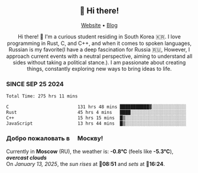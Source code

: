 <h2 align="center">👋 Hi there!</h2>
<p align="center">
  <a href="https://urdekcah.ru">Website</a> •
  <a href="https://urdekcah.blog">Blog</a>
</p>

<p align="center">
  Hi there! 👋 I'm a curious student residing in South Korea 🇰🇷. I love programming in Rust, C, and C++, and when it comes to spoken languages, Russian is my favorite(I have a deep fascination for Russia 🇷🇺, However, I approach current events with a neutral perspective, aiming to understand all sides without taking a political stance.). I am passionate about creating things, constantly exploring new ways to bring ideas to life.
</p>

### SINCE SEP 25 2024
<!--START_SECTION:waka-->
<!--LAST_WAKA_UPDATE:2025-01-12 18:26:26-->
```txt
Total Time: 275 hrs 11 mins

C                          131 hrs 48 mins ███████████▓░░░░░░░░░░░░░   46.58 %
Rust                       45 hrs 4 mins   ████░░░░░░░░░░░░░░░░░░░░░   15.93 %
C++                        15 hrs 15 mins  █▒░░░░░░░░░░░░░░░░░░░░░░░   05.39 %
JavaScript                 13 hrs 44 mins  █▒░░░░░░░░░░░░░░░░░░░░░░░   04.86 %
```
<!--END_SECTION:waka-->

<h3>Добро пожаловать в <img src="https://cdn-icons-png.flaticon.com/512/197/197408.png" width="13"/> Москву!</h3>

<!--START_SECTION:weather:moscow-->
<!--LAST_WEATHER_UPDATE:2025-01-13 15:23:32-->
Currently in **Moscow** (RU), the weather is: **-0.8°C** (feels like **-5.3°C**), ***overcast clouds***<br/>
On *January 13, 2025*, the *sun rises* at 🌅**08:51** and *sets* at 🌇**16:24**.
<!--END_SECTION:weather-->
